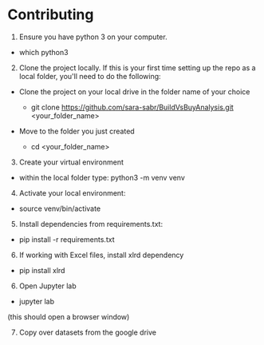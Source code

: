 # Contributing

1. Ensure you have python 3 on your computer. 
  * which python3

2. Clone the project locally. If this is your first time setting up the repo as a local folder, you'll need to do the following:
  * Clone the project on your local drive in the folder name of your choice

    * git clone https://github.com/sara-sabr/BuildVsBuyAnalysis.git <your_folder_name>

  * Move to the folder you just created
    * cd <your_folder_name>

3. Create your virtual environment

  * within the local folder type:  python3 -m venv venv

4. Activate your local environment:
  * source venv/bin/activate 

5. Install dependencies from requirements.txt:
  * pip install -r requirements.txt
  
6. If working with Excel files, install xlrd dependency
  * pip install xlrd

6. Open Jupyter lab
  * jupyter lab

  (this should open a browser window)

7. Copy over datasets from the google drive
